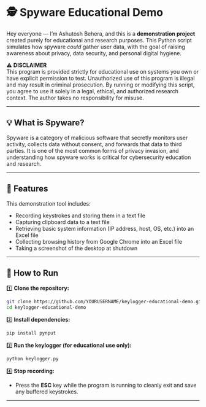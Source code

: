 # 🕵️ Spyware Educational Demo

Hey everyone — I’m Ashutosh Behera, and this is a **demonstration project** created purely for educational and research purposes. This Python script simulates how spyware *could* gather user data, with the goal of raising awareness about privacy, data security, and personal digital hygiene.  

⚠️ **DISCLAIMER**  
This program is provided strictly for educational use on systems you own or have explicit permission to test. Unauthorized use of this program is illegal and may result in criminal prosecution. By running or modifying this script, you agree to use it solely in a legal, ethical, and authorized research context. The author takes no responsibility for misuse.

---

## 💡 What is Spyware?

Spyware is a category of malicious software that secretly monitors user activity, collects data without consent, and forwards that data to third parties. It is one of the most common forms of privacy invasion, and understanding how spyware works is critical for cybersecurity education and research.

---

## 🎯 Features

This demonstration tool includes:
- Recording keystrokes and storing them in a text file  
- Capturing clipboard data to a text file  
- Retrieving basic system information (IP address, host, OS, etc.) into an Excel file  
- Collecting browsing history from Google Chrome into an Excel file  
- Taking a screenshot of the desktop at shutdown  

---


## 🚀 How to Run

1️⃣ **Clone the repository:**

```bash
git clone https://github.com/YOURUSERNAME/keylogger-educational-demo.git
cd keylogger-educational-demo
```

2️⃣ **Install dependencies:**

```bash
pip install pynput
```

3️⃣ **Run the keylogger (for educational use only):**

```bash
python keylogger.py
```

4️⃣ **Stop recording:**

* Press the **ESC** key while the program is running to cleanly exit and save any buffered keystrokes.

---
